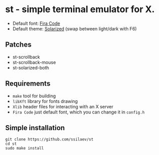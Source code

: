 # st - simple terminal emulator for X.

+ Default font: [Fira Code](https://github.com/tonsky/FiraCode)
+ Default theme: [Solarized](https://ethanschoonover.com/solarized/) (swap between light/dark with F6)

## Patches

+ st-scrollback
+ st-scrollback-mouse
+ st-solarized-both

## Requirements

+ `make` tool for building
+ `libXft` library for fonts drawing
+ `Xlib` header files for interacting with an X server
+ `Fira Code` just default font, which you can change it in `config.h`

## Simple installation

```
git clone https://github.com/ssilaev/st
cd st
sudo make install
```
